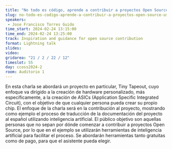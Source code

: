 ```yaml
---
title: "No todo es código, aprende a contribuir a proyectos Open Source usando inteligencia artificial"
slug: no-todo-es-codigo-aprende-a-contribuir-a-proyectos-open-source-usando-inteligencia-artificial
speakers:
 - Jose Francisco Torres Guido
time_start: 2024-02-24 13:15:00
time_end: 2024-02-24 13:25:00
track: Inspiration and guidance for open source contribution
format: Lightning talk
slides: 
video: 
gridarea: "21 / 2 / 22 / 12"
timeslot: 55
day: ccoss2024-2
room: Auditorio 1
---
```


En esta charla se abordará un proyecto en particular, Tiny Tapeout, cuyo enfoque va dirigido a la creación de hardware personalizado, más específicamente, a la creación de ASICs (Application Specific Integrated Circuit), con el objetivo de que cualquier persona pueda crear su propio chip. El enfoque de la charla será en la contribución al proyecto, mostrando como ejemplo el proceso de traducción de la documentación del proyecto al español utilizando inteligencia artificial. El público objetivo son aquellas personas que no sepan por dónde comenzar a contribuir a proyectos Open Source, por lo que en el ejemplo se utilizarán herramientas de inteligencia artificial para facilitar el proceso. Se abordarán herramientas tanto gratuitas como de pago, para que el asistente pueda elegir.